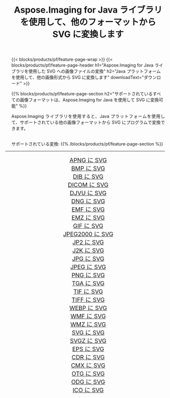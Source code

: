 ﻿---
title: Aspose.Imaging for Java ライブラリを使用して、他のフォーマットから SVG に変換します 
weight: 3920
url: /ja/java/conversion/to/svg/ 
lang: ja
langdirlevel: 2
locales: zh-hans,ja,it,ru,de,es,fr,nl,id,lt,pl,pt,vi,tr,ko,zh-hant,ar,hi,th,sv,cs,uk,he
description: Aspose.Imaging を使用すると、Java を使用して他のフォーマットから SVG に変換できます。
---

{{< blocks/products/pf/feature-page-wrap >}}
{{< blocks/products/pf/feature-page-header h1="Aspose.Imaging for Java ライブラリを使用した SVG への画像ファイルの変換" h2="Java プラットフォームを使用して、他の画像形式から SVG に変換します" downloadText="ダウンロード" >}}


{{% blocks/products/pf/feature-page-section  h2="サポートされているすべての画像フォーマットは、Aspose.Imaging for Java を使用して SVG に変換可能" %}}
<p align=justify>Aspose.Imaging ライブラリを使用すると、Java プラットフォームを使用して、サポートされている他の画像フォーマットから SVG にプログラムで変換できます。</p>
<br/>
サポートされている変換:
{{% /blocks/products/pf/feature-page-section %}}
<div class="container-fluid productfamilypage bg-gray">
    <div class="convertypes bg-gray agp-content section">
        <div class="container">
		<hr style="margin-left:-20px;"/>
		<div class="row other-converters" style="gap: 10px;font-size: 19px;text-align:center;">
		    <div class='col-md-2 other-converter remove-lp remove-rp'><a href="/imaging/ja/java/conversion/apng-to-svg/" style="padding:15px;">APNG に SVG</a></div>
<div class='col-md-2 other-converter remove-lp remove-rp'><a href="/imaging/ja/java/conversion/bmp-to-svg/" style="padding:15px;">BMP に SVG</a></div>
<div class='col-md-2 other-converter remove-lp remove-rp'><a href="/imaging/ja/java/conversion/dib-to-svg/" style="padding:15px;">DIB に SVG</a></div>
<div class='col-md-2 other-converter remove-lp remove-rp'><a href="/imaging/ja/java/conversion/dicom-to-svg/" style="padding:15px;">DICOM に SVG</a></div>
<div class='col-md-2 other-converter remove-lp remove-rp'><a href="/imaging/ja/java/conversion/djvu-to-svg/" style="padding:15px;">DJVU に SVG</a></div>
<div class='col-md-2 other-converter remove-lp remove-rp'><a href="/imaging/ja/java/conversion/dng-to-svg/" style="padding:15px;">DNG に SVG</a></div>
<div class='col-md-2 other-converter remove-lp remove-rp'><a href="/imaging/ja/java/conversion/emf-to-svg/" style="padding:15px;">EMF に SVG</a></div>
<div class='col-md-2 other-converter remove-lp remove-rp'><a href="/imaging/ja/java/conversion/emz-to-svg/" style="padding:15px;">EMZ に SVG</a></div>
<div class='col-md-2 other-converter remove-lp remove-rp'><a href="/imaging/ja/java/conversion/gif-to-svg/" style="padding:15px;">GIF に SVG</a></div>
<div class='col-md-2 other-converter remove-lp remove-rp'><a href="/imaging/ja/java/conversion/jpeg2000-to-svg/" style="padding:15px;">JPEG2000 に SVG</a></div>
<div class='col-md-2 other-converter remove-lp remove-rp'><a href="/imaging/ja/java/conversion/jp2-to-svg/" style="padding:15px;">JP2 に SVG</a></div>
<div class='col-md-2 other-converter remove-lp remove-rp'><a href="/imaging/ja/java/conversion/j2k-to-svg/" style="padding:15px;">J2K に SVG</a></div>
<div class='col-md-2 other-converter remove-lp remove-rp'><a href="/imaging/ja/java/conversion/jpg-to-svg/" style="padding:15px;">JPG に SVG</a></div>
<div class='col-md-2 other-converter remove-lp remove-rp'><a href="/imaging/ja/java/conversion/jpeg-to-svg/" style="padding:15px;">JPEG に SVG</a></div>
<div class='col-md-2 other-converter remove-lp remove-rp'><a href="/imaging/ja/java/conversion/png-to-svg/" style="padding:15px;">PNG に SVG</a></div>
<div class='col-md-2 other-converter remove-lp remove-rp'><a href="/imaging/ja/java/conversion/tga-to-svg/" style="padding:15px;">TGA に SVG</a></div>
<div class='col-md-2 other-converter remove-lp remove-rp'><a href="/imaging/ja/java/conversion/tif-to-svg/" style="padding:15px;">TIF に SVG</a></div>
<div class='col-md-2 other-converter remove-lp remove-rp'><a href="/imaging/ja/java/conversion/tiff-to-svg/" style="padding:15px;">TIFF に SVG</a></div>
<div class='col-md-2 other-converter remove-lp remove-rp'><a href="/imaging/ja/java/conversion/webp-to-svg/" style="padding:15px;">WEBP に SVG</a></div>
<div class='col-md-2 other-converter remove-lp remove-rp'><a href="/imaging/ja/java/conversion/wmf-to-svg/" style="padding:15px;">WMF に SVG</a></div>
<div class='col-md-2 other-converter remove-lp remove-rp'><a href="/imaging/ja/java/conversion/wmz-to-svg/" style="padding:15px;">WMZ に SVG</a></div>
<div class='col-md-2 other-converter remove-lp remove-rp'><a href="/imaging/ja/java/conversion/svg-to-svg/" style="padding:15px;">SVG に SVG</a></div>
<div class='col-md-2 other-converter remove-lp remove-rp'><a href="/imaging/ja/java/conversion/svgz-to-svg/" style="padding:15px;">SVGZ に SVG</a></div>
<div class='col-md-2 other-converter remove-lp remove-rp'><a href="/imaging/ja/java/conversion/eps-to-svg/" style="padding:15px;">EPS に SVG</a></div>
<div class='col-md-2 other-converter remove-lp remove-rp'><a href="/imaging/ja/java/conversion/cdr-to-svg/" style="padding:15px;">CDR に SVG</a></div>
<div class='col-md-2 other-converter remove-lp remove-rp'><a href="/imaging/ja/java/conversion/cmx-to-svg/" style="padding:15px;">CMX に SVG</a></div>
<div class='col-md-2 other-converter remove-lp remove-rp'><a href="/imaging/ja/java/conversion/otg-to-svg/" style="padding:15px;">OTG に SVG</a></div>
<div class='col-md-2 other-converter remove-lp remove-rp'><a href="/imaging/ja/java/conversion/odg-to-svg/" style="padding:15px;">ODG に SVG</a></div>
<div class='col-md-2 other-converter remove-lp remove-rp'><a href="/imaging/ja/java/conversion/ico-to-svg/" style="padding:15px;">ICO に SVG</a></div>
                </div>
        </div>
    </div>
</div>
<br/>

